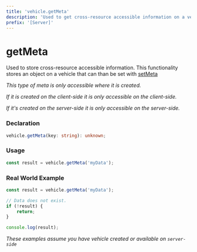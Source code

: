 ```yaml
---
title: 'vehicle.getMeta'
description: 'Used to get cross-resource accessible information on a vehicle.'
prefix: '[Server]'
---
```


# getMeta

Used to store cross-resource accessible information. This functionality stores an object on a vehicle that can than be set with [setMeta](./setMeta.md)

_This type of meta is only accessible where it is created._

_If it is created on the client-side it is only accessible on the client-side._

_If it's created on the server-side it is only accessible on the server-side._

### Declaration

```typescript
vehicle.getMeta(key: string): unknown;
```

### Usage

```typescript
const result = vehicle.getMeta('myData');
```

### Real World Example

```js
const result = vehicle.getMeta('myData');

// Data does not exist.
if (!result) {
    return;
}

console.log(result);
```

_These examples assume you have vehicle created or available on `server-side`_